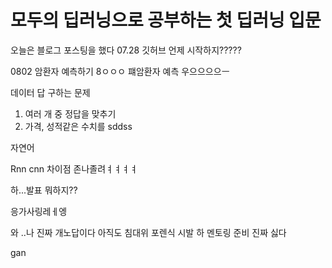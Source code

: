 

<h1> 모두의 딥러닝으로 공부하는 첫 딥러닝 입문</h1>

오늘은 블로그 포스팅을 했다 07.28
깃허브 언제 시작하지?????

0802 암환자 예측하기
8ㅇㅇㅇ
퍠암환자 예측
우으으으으ㅡ


데이터 답 구하는 문제
1. 여러 개 중 정답을 맞추기
2. 가격, 성적같은 수치를
sddss


자연어 

Rnn cnn 차이점
존나졸려ㅕㅕㅕㅕ

하...발표 뭐하지??


응가사링레ㅔ엥

와
..나 진짜 개노답이다 아직도 침대위
포렌식 시발
하 멘토링 준비 진짜 싫다

gan 
